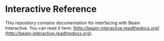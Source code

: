 # Interactive Reference

This repository contains documentation for interfacing with Beam Interactive. You can read it here: [http://beam-interactive.readthedocs.org](http://beam-interactive.readthedocs.org).
